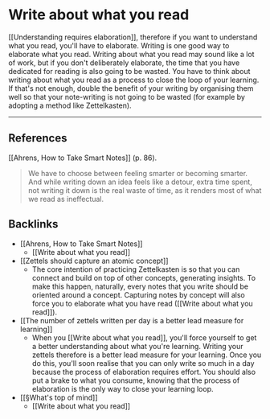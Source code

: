# Write about what you read
[[Understanding requires elaboration]], therefore if you want to understand what you read, you'll have to elaborate. Writing is one good way to elaborate what you read. Writing about what you read may sound like a lot of work, but if you don't deliberately elaborate, the time that you have dedicated for reading is also going to be wasted. You have to think about writing about what you read as a process to close the loop of your learning. If that's not enough, double the benefit of your writing by organising them well so that your note-writing is not going to be wasted (for example by adopting a method like Zettelkasten).

---
## References
[[Ahrens, How to Take Smart Notes]] (p. 86).
> We have to choose between feeling smarter or becoming smarter. And while writing down an idea feels like a detour, extra time spent, not writing it down is the real waste of time, as it renders most of what we read as ineffectual.

## Backlinks
* [[Ahrens, How to Take Smart Notes]]
	* [[Write about what you read]]
* [[Zettels should capture an atomic concept]]
	* The core intention of practicing Zettelkasten is so that you can connect and build on top of other concepts, generating insights. To make this happen, naturally, every notes that you write should be oriented around a concept. Capturing notes by concept will also force you to elaborate what you have read ([[Write about what you read]]).
* [[The number of zettels written per day is a better lead measure for learning]]
	* When you [[Write about what you read]], you'll force yourself to get a better understanding about what you're learning. Writing your zettels therefore is a better lead measure for your learning. Once you do this, you'll soon realise that you can only write so much in a day because the process of elaboration requires effort. You should also put a brake to what you consume, knowing that the process of elaboration is the only way to close your learning loop.
* [[§What's top of mind]]
	* [[Write about what you read]]

<!-- #evergreen #reading #learning #mastery -->

<!-- {BearID:A8C27A27-483D-4867-B5AB-3739CE923B02-71920-0001788FAAD4CB53} -->
